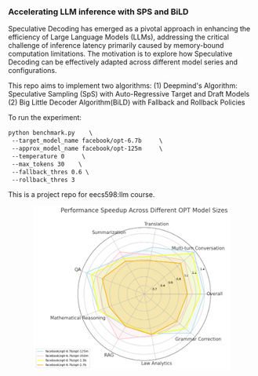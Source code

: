 ### Accelerating LLM inference with SPS and BiLD

Speculative Decoding has emerged as a pivotal approach in enhancing the efficiency of Large Language Models (LLMs), addressing the critical challenge of inference latency primarily caused by memory-bound computation limitations. The motivation is to explore how Speculative Decoding can be effectively adapted across different model series and configurations.

This repo aims to implement two algorithms: 
(1) Deepmind's Algorithm: Speculative Sampling (SpS) with Auto-Regressive Target and Draft Models
(2) Big Little Decoder Algorithm(BiLD) with Fallback and Rollback Policies

To run the experiment:
```
python benchmark.py    \
 --target_model_name facebook/opt-6.7b     \
 --approx_model_name facebook/opt-125m     \
 --temperature 0     \
 --max_tokens 30    \
 --fallback_thres 0.6 \
 --rollback_thres 3

```

This is a project repo for eecs598:llm course.

<p align="center">
    <img src="speedup-plot.png" alt="speed up plot" width="400">
</p>
